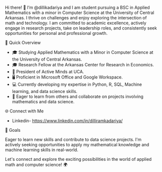    Hi there! 👋
I’m @dillikadariya and I am student pursuing a BSC in Applied Mathematics with a minor in Computer Science at the University of Central Arkansas. I thrive on challenges and enjoy exploring the intersection of math and technology. I am committed to academic excellence, actively engage in research projects, take on leadership roles, and consistently seek opportunities for personal and professional growth.

  🚀 Quick Overview

- 🎓 Studying Applied Mathematics with a Minor in Computer Science at the University of Central Arkansas.
- 🎓 Research Fellow at the Arkansas Center for Research in Economics.
- 🌟 President of Active Minds at UCA.
- 🖥️ Proficient in Microsoft Office and Google Workspace.
- 💻 Currently developing my expertise in Python, R, SQL, Machine learning, and data science skills.
- 💞️ Eager to learn from others and collaborate on projects involving mathematics and data science.

 🌐 Connect with Me

- Linkedin- https://www.linkedin.com/in/dilliramkadariya/
  
 🌟 Goals

Eager to learn new skills and contribute to data science projects. I'm actively seeking opportunities to apply my mathematical knowledge and machine learning skills in real-world.

Let's connect and explore the exciting possibilities in the world of applied math and computer science! 🌍

<!---
dillikadariya/dillikadariya is a ✨ special ✨ repository because its `README.md` (this file) appears on your GitHub profile.
You can click the Preview link to take a look at your changes.
--->
